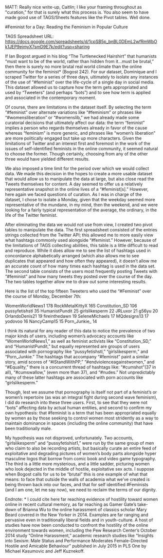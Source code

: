 MATT: Really nice write-up, Caitlin; I like your framing throughout as "curation," for that is surely what this process is. You also seem to have made good use of TAGS/Sheets features like the Pivot tables. Well done.


#Feminist for a Day: Reading the Feminism in Popular Culture 

TAGS Spreadsheet URL: https://docs.google.com/spreadsheets/d/1cpSB5p_bnBL0DEmL2wfRmWbOk1JEP9ejmyX7smD9E7k/edit?usp=sharing

If Ian Bogost argued in his blog “The Turtlenecked Hairshirt” that humanists “must want to be of the world, rather than hidden from it…must be brutal,” then there is surely no more brutal real world climate than the online community for the feminist*  (Bogost 242). For our dataset, Dominique and I scraped Twitter for a series of three days, ultimately to isolate any instances of the use of “#feminist” over the life-cycle of a single day in social media. This dataset allowed us to capture how the term gets appropriated and used by “Tweeters” (and perhaps “bots”) and to see how term is applied and associated in the contemporary moment. 

Of course, there are limitations in the dataset itself. By selecting the term “#feminist” over alternate variations like “#feminism” or phrases like “#womensliberation” or “#womenslib,” we had already made some curatorial decisions that ultimately affect our data: the term “feminist” implies a person who regards themselves already in favor of the cause whereas “feminism” is more generic, and phrases like “women’s liberation” are more politically engaged but take up more characters. Given the limitations of Twitter and an interest first and foremost in the work of the issues of self-identified feminists in the online community, it seemed natural to choose the former. Though certainly, choosing from any of the other three would have yielded different results. 

We also imposed a time limit for the period over which we would collect data. We made this decision in the hopes to create a more usable dataset that would allow us to manipulate the data at large, but also close read the Tweets themselves for content. A day seemed to offer us a relatively representative snapshot in the online lives of a “#feminist[s].”  However, here again we faced questions of curation. As I was in charge of the dataset, I chose to isolate a Monday, given that the weekday seemed more representative of the mundane, in my mind, then the weekend, and we were looking for a fairly typical representation of the average, the ordinary, in the life of the Twitter feminist. 

After eliminating the data we would not use from view, I created two pivot tables to manipulate the data. The first spreadsheet consisted of the entries strings collected from the Twitter API; this allowed me to more easily view what hashtags commonly used alongside “#feminist.” However, because of the limitations of TAGS collecting abilities, this table is a little difficult to read and reproduce. While it does allow me to see the list of hashtags used in concordance alphabetically arranged (which also allows me to see duplicates that appeared and how often they appeared), it doesn’t allow me an accurate count of how many times each hashtag is used in the data set. The second table consists of the users most frequently posting Tweets with “#feminist” and how many tweets they posted over the course of the day. The two tables together allow me to draw out some interesting results. 

Here is the list of the top fifteen Tweeters who used the “#Feminist” over the course of Monday, December 7th: 

WomenWorldNews1	178
RockMetalKittyX	165
Constitution_SD	106
pussyfetishstl	35
HumanistPundit	25
girlslikesperm	22
JRLuxor	21
g56yu	20
OrlandoDenis21	19
fireinthedawn	19
SeleneMichaels	17
MQdesigns13	17
yodovoo	16
NancyCamp15	15
Porn_Junkie_	14

I think its natural for any reader of this data to notice the prevalence of two major kinds of users, including women’s advocacy accounts like “WomenWorldNews1,” as well as feminist activists like “Constitution_SD,” and “HumanistPundit,” but equally represented are groups of users associated with pornography like “pussyfetishstl,” “girlslikesperm,” and “Porn_Junkie.” The hashtags that accompany “#feminist” paint a similar story, amid scores of “#IStandWithPP,” “#endviolenceagainstwomen,” and “#Equality,” there is a concurrent thread of hashtags like: “#cumshot”(37 in all), “#cumswallow,” (even more than 37), and “#nudes.” Not unpredictably many of these latter hashtags are associated with porn accounts like “girlslikesperm.” 

Though, lest we assume that pornography is itself not part of a feminist’s or women’s repertoire (as was an integral fight during second wave feminism), I did do research into these three users. First, to see that they were not “bots” affecting data by actual human entities, and second to confirm my own hypothesis: that #feminist is a term that has been appropriated equally by women as by those seeking to control women most stridently as a way to maintain dominance in spaces (including the online community) that have been traditionally male. 

My hypothesis was not disproved, unfortunately. Two accounts, “girlslikesperm” and “pussyfetishist1,” were run by the same group of men who claim to also be recording artists, but basically curate an entire feed of exploitative and degrading pictures of women’s body parts alongside hyper masculine logos that borrow from comic book and video game typography. The third is a little more mysterious, and a little sadder, picturing women who look dejected in the middle of hostile, exploitative sex acts. I suppose when Bogost calls for us to be “brutal” this is one example of what that means: to face that outside the walls of academia what we’ve created is being thrown back into our faces, and that for self identified #Feminists (and I am one, let me say now), we need to reclaim the terms of our dignity. 

Endnote: * I could cite here far reaching evidence of hostility toward women online in recent cultural memory, as far reaching as Gamer Gate’s take-down of Brianna Wu to the online harassment of classics scholar Mary Beard covered in the New Yorker in 2014. Examples are far ranging and pervasive even in traditionally liberal fields and in youth-culture. A host of studies have now been conducted to confront the hostility of the online environment towards women, including the Pew Research Center’s October 2014 study “Online Harassment,” academic research studies like “Insights into Sexism: Male Status and Performance Moderates Female-Directed Hostile and Amicable Behaviour” published in July 2015 in PLS One by Michael Kasumovic and Jeff Kuznekoff. 
